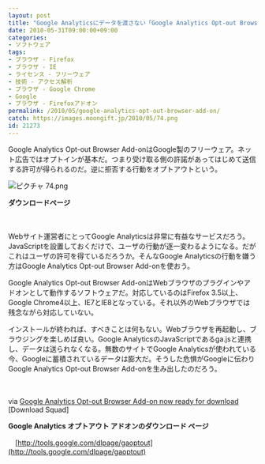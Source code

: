 ```yaml
---
layout: post
title: "Google Analyticsにデータを渡さない「Google Analytics Opt-out Browser Add-on」"
date: 2010-05-31T09:00:00+09:00
categories:
- ソフトウェア
tags: 
- ブラウザ - Firefox
- ブラウザ - IE
- ライセンス - フリーウェア
- 技術 - アクセス解析
- ブラウザ - Google Chrome
- Google
- ブラウザ - Firefoxアドオン
permalink: /2010/05/google-analytics-opt-out-browser-add-on/
catch: https://images.moongift.jp/2010/05/74.png
id: 21273
---
```

Google Analytics Opt-out Browser Add-onはGoogle製のフリーウェア。ネット広告ではオプトインが基本だ。つまり受け取る側の許諾があってはじめて送信する許可が得られるのだ。逆に拒否する行動をオプトアウトという。

  

![ピクチャ 74.png](https://images.moongift.jp/2010/05/74.png)  
  
**ダウンロードページ**

  

　

  

Webサイト運営者にとってGoogle Analyticsは非常に有益なサービスだろう。JavaScriptを設置しておくだけで、ユーザの行動が逐一変わるようになる。だがこれはユーザの許可を得ているだろうか。そんなGoogle Analyticsの行動を嫌う方はGoogle Analytics Opt-out Browser Add-onを使おう。

  
<!--more-->

Google Analytics Opt-out Browser Add-onはWebブラウザのプラグインやアドオンとして動作するソフトウェアだ。対応しているのはFirefox 3.5以上、Google Chrome4以上、IE7とIE8となっている。それ以外のWebブラウザでは残念ながら対応していない。

  

インストールが終われば、すべきことは何もない。Webブラウザを再起動し、ブラウジングを楽しめば良い。Google AnalyticsのJavaScriptであるga.jsと連携し、データは送られなくなる。無数のサイトでGoogle Analyticsが使われている今、Googleに蓄積されているデータは膨大だ。そうした危惧がGoogleに伝わりGoogle Analytics Opt-out Browser Add-onを生み出したのだろう。

  

　

  

via [Google Analytics Opt-out Browser Add-on now ready for download](http://www.downloadsquad.com/2010/05/26/google-analytics-opt-out-browser-add-on-now-ready-for-download/) [Download Squad]

  

**Google Analytics オプトアウト アドオンのダウンロード ページ**  
  
　[http://tools.google.com/dlpage/gaoptout](http://tools.google.com/dlpage/gaoptout)

  

